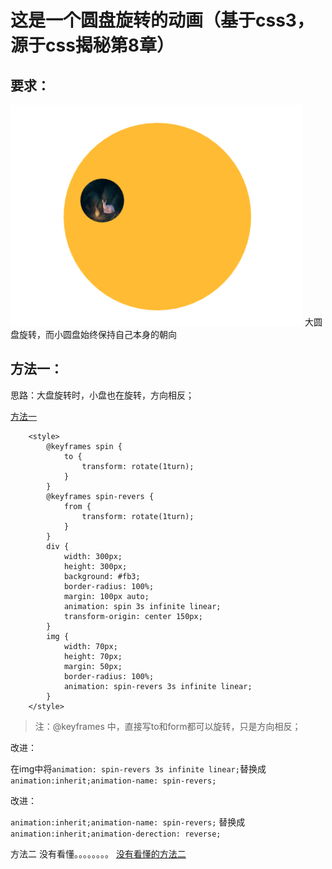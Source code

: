 # 这是一个圆盘旋转的动画（基于css3，源于css揭秘第8章）

## 要求：
<img src="img/1.png" alt="">
大圆盘旋转，而小圆盘始终保持自己本身的朝向

## 方法一：

思路：大盘旋转时，小盘也在旋转，方向相反；

<a href="html/旋转圆盘.html">方法一</a>

```
    <style>
        @keyframes spin {
            to {
                transform: rotate(1turn);
            }
        }
        @keyframes spin-revers {
            from {
                transform: rotate(1turn);
            }
        }
        div {
            width: 300px;
            height: 300px;
            background: #fb3;
            border-radius: 100%;
            margin: 100px auto;
            animation: spin 3s infinite linear;
            transform-origin: center 150px;
        }
        img {
            width: 70px;
            height: 70px;
            margin: 50px;
            border-radius: 100%;
            animation: spin-revers 3s infinite linear;
        }
    </style>
```

>注：@keyframes 中，直接写to和form都可以旋转，只是方向相反；

改进：

在img中将`animation: spin-revers 3s infinite linear;`替换成
`animation:inherit;animation-name: spin-revers;`

改进：

`animation:inherit;animation-name: spin-revers;`
替换成
`animation:inherit;animation-derection: reverse;`


方法二 没有看懂。。。。。。。。
<a href="html/旋转圆盘4.html">没有看懂的方法二</a>